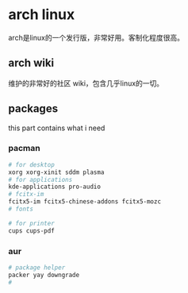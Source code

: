 # arch linux
arch是linux的一个发行版，非常好用。客制化程度很高。

## arch wiki
维护的非常好的社区 wiki，包含几乎linux的一切。

## packages
this part contains what i need

### pacman
```bash
# for desktop
xorg xorg-xinit sddm plasma
# for applications
kde-applications pro-audio
# fcitx-im
fcitx5-im fcitx5-chinese-addons fcitx5-mozc
# fonts

# for printer
cups cups-pdf
```

### aur
```bash
# package helper
packer yay downgrade
# 
```